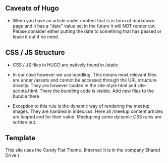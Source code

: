 ## Caveats of Hugo

- When you have an article under content that is in form of markdown page
and it has a "date" value set in the future it will NOT render out.
Please consider either putting the date to something that has passed or leave it
out if no need.

## CSS / JS Structure
- CSS / JS files in HUGO are natively found in /static

- In our case however we use bundling. This means most relevant files are under
/assets and cannot be accessed through the URL structure directly.
They are however loaded in the site-style.html and site-scripts.html. There the
bundling code is visible. Add new files to the bundle there

- Exception to this rule is the dynamic way of rendering the meetup images.
They are handled in index.css. Here all /meetup content articles are looped
and for their value .Meetupimg some dynamic CSS rules are written out.

## Template
This site uses the Candy Flat Theme.
(Internal: It is in the company Shared Drive.)